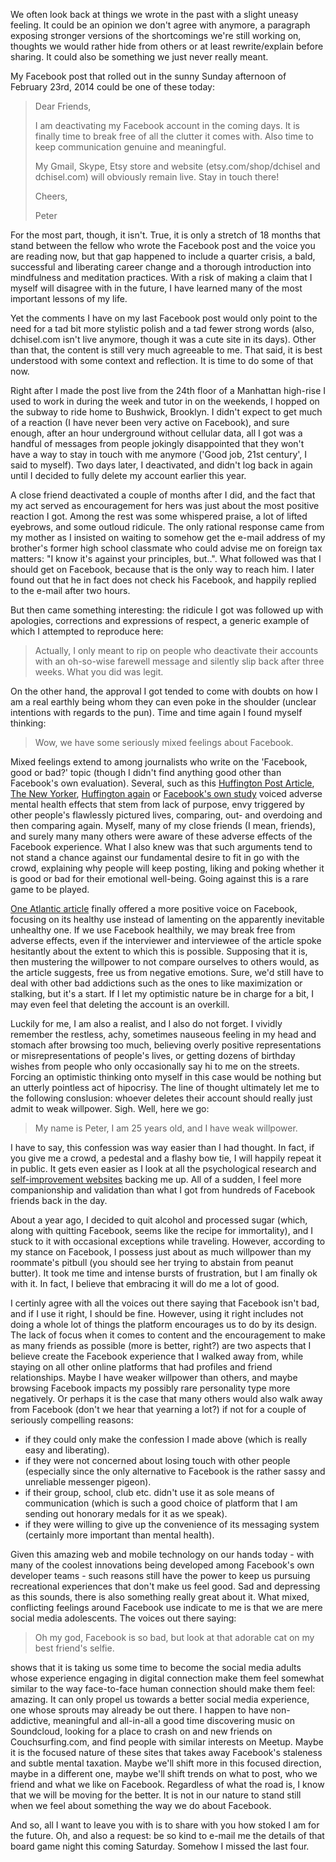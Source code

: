 We often look back at things we wrote in the past with a slight uneasy feeling. It could be an opinion we don't agree with anymore, a paragraph exposing stronger versions of the shortcomings we're still working on, thoughts we would rather hide from others or at least rewrite/explain before sharing. It could also be something we just never really meant.

My Facebook post that rolled out in the sunny Sunday afternoon of February 23rd, 2014 could be one of these today:

> Dear Friends,
>
> I am deactivating my Facebook account in the coming days. It is finally time to break free of all the clutter it comes with. Also time to keep communication genuine and meaningful.
>
> My Gmail, Skype, Etsy store and website (etsy.com/shop/dchisel and dchisel.com) will obviously remain live. Stay in touch there!
>
> Cheers,
>
> Peter

For the most part, though, it isn't. True, it is only a stretch of 18 months that stand between the fellow who wrote the Facebook post and the voice you are reading now, but that gap happened to include a quarter crisis, a bald, successful and liberating career change and a thorough introduction into mindfulness and meditation practices. With a risk of making a claim that I myself will disagree with in the future, I have learned many of the most important lessons of my life.

Yet the comments I have on my last Facebook post would only point to the need for a tad bit more stylistic polish and a tad fewer strong words (also, dchisel.com isn't live anymore, though it was a cute site in its days). Other than that, the content is still very much agreeable to me. That said, it is best understood with some context and reflection. It is time to do some of that now.

Right after I made the post live from the 24th floor of a Manhattan high-rise I used to work in during the week and tutor in on the weekends, I hopped on the subway to ride home to Bushwick, Brooklyn. I didn't expect to get much of a reaction (I have never been very active on Facebook), and sure enough, after an hour underground without cellular data, all I got was a handful of messages from people jokingly disappointed that they won't have a way to stay in touch with me anymore ('Good job, 21st century', I said to myself). Two days later, I deactivated, and didn't log back in again until I decided to fully delete my account earlier this year.

A close friend deactivated a couple of months after I did, and the fact that my act served as encouragement for hers was just about the most positive reaction I got. Among the rest was some whispered praise, a lot of lifted eyebrows, and some outloud ridicule. The only rational response came from my mother as I insisted on waiting to somehow get the e-mail address of my brother's former high school classmate who could advise me on foreign tax matters: "I know it's against your principles, but..". What followed was that I should get on Facebook, because that is the only way to reach him. I later found out that he in fact does not check his Facebook, and happily replied to the e-mail after two hours.

But then came something interesting: the ridicule I got was followed up with apologies, corrections and expressions of respect, a generic example of which I attempted to reproduce here:

> Actually, I only meant to rip on people who deactivate their accounts with an oh-so-wise farewell message and silently slip back after three weeks. What you did was legit. 

On the other hand, the approval I got tended to come with doubts on how I am a real earthly being whom they can even poke in the shoulder (unclear intentions with regards to the pun). Time and time again I found myself thinking:

> Wow, we have some seriously mixed feelings about Facebook.

Mixed feelings extend to among journalists who write on the 'Facebook, good or bad?' topic (though I didn't find anything good other than Facebook's own evaluation). Several, such as this [Huffington Post Article](http://www.huffingtonpost.com/2014/07/17/facebook-study_n_5595890.html), [The New Yorker](http://www.newyorker.com/tech/elements/how-facebook-makes-us-unhappy), [Huffington again](http://www.huffingtonpost.com/2013/01/22/facebook-study-envy_n_2526549.html) or [Facebook's own study](http://www.huffingtonpost.com/2014/06/29/facebook-experiment-psychological_n_5540018.html) voiced adverse mental health effects that stem from lack of purpose, envy triggered by other people's flawlessly pictured lives, comparing, out- and overdoing and then comparing again. Myself, many of my close friends (I mean, friends), and surely many many others were aware of these adverse effects of the Facebook experience. What I also knew was that such arguments tend to not stand a chance against our fundamental desire to fit in go with the crowd, explaining why people will keep posting, liking and poking whether it is good or bad for their emotional well-being. Going against this is a rare game to be played.

[One Atlantic article](http://www.theatlantic.com/health/archive/2015/04/ways-to-use-facebook-without-feeling-depressed/389916/) finally offered a more positive voice on Facebook, focusing on its healthy use instead of lamenting on the apparently inevitable unhealthy one. If we use Facebook healthily, we may break free from adverse effects, even if the interviewer and interviewee of the article spoke hesitantly about the extent to which this is possible. Supposing that it is, then mustering the willpower to not compare ourselves to others would, as the article suggests, free us from negative emotions. Sure, we'd still have to deal with other bad addictions such as the ones to like maximization or stalking, but it's a start. If I let my optimistic nature be in charge for a bit, I may even feel that deleting the account is an overkill.

Luckily for me, I am also a realist, and I also do not forget. I vividly remember the restless, achy, sometimes nauseous feeling in my head and stomach after browsing too much, believing overly positive representations or misrepresentations of people's lives, or getting dozens of birthday wishes from people who only occasionally say hi to me on the streets. Forcing an optimistic thinking onto myself in this case would be nothing but an utterly pointless act of hipocrisy. The line of thought ultimately let me to the following conslusion: whoever deletes their account should really just admit to weak willpower. Sigh. Well, here we go:

> My name is Peter, I am 25 years old, and I have weak willpower.

I have to say, this confession was way easier than I had thought. In fact, if you give me a crowd, a pedestal and a flashy bow tie, I will happily repeat it in public. It gets even easier as I look at all the psychological research and [self-improvement websites](http://fiercegentleman.com/science-of-behavior-change/) backing me up. All of a sudden, I feel more companionship and validation than what I got from hundreds of Facebook friends back in the day.

About a year ago, I decided to quit alcohol and processed sugar (which, along with quitting Facebook, seems like the recipe for immortality), and I stuck to it with occasional exceptions while traveling. However, according to my stance on Facebook, I possess just about as much willpower than my roommate's pitbull (you should see her trying to abstain from peanut butter). It took me time and intense bursts of frustration, but I am finally ok with it. In fact, I believe that embracing it will do me a lot of good.

I certinly agree with all the voices out there saying that Facebook isn't bad, and if I use it right, I should be fine. However, using it right includes not doing a whole lot of things the platform encourages us to do by its design. The lack of focus when it comes to content and the encouragement to make as many friends as possible (more is better, right?) are two aspects that I believe create the Facebook experience that I walked away from, while staying on all other online platforms that had profiles and friend relationships. Maybe I have weaker willpower than others, and maybe browsing Facebook impacts my possibly rare personality type more negatively. Or perhaps it is the case that many others would also walk away from Facebook (don't we hear that yearning a lot?) if not for a couple of seriously compelling reasons:

* if they could only make the confession I made above (which is really easy and liberating).
* if they were not concerned about losing touch with other people (especially since the only alternative to Facebook is the rather sassy and unreliable messenger pigeon).
* if their group, school, club etc. didn't use it as sole means of communication (which is such a good choice of platform that I am sending out honorary medals for it as we speak).
* if they were willing to give up the convenience of its messaging system (certainly more important than mental health).

Given this amazing web and mobile technology on our hands today - with many of the coolest innovations being developed among Facebook's own developer teams - such reasons still have the power to keep us pursuing recreational experiences that don't make us feel good. Sad and depressing as this sounds, there is also something really great about it. What mixed, conflicting feelings around Facebook use indicate to me is that we are mere social media adolescents. The voices out there saying:

> Oh my god, Facebook is so bad, but look at that adorable cat on my best friend's selfie. 

shows that it is taking us some time to become the social media adults whose experience engaging in digital connection make them feel somewhat similar to the way face-to-face human connection should make them feel: amazing. It can only propel us towards a better social media experience, one whose sprouts may already be out there. I happen to have non-addictive, meaningful and all-in-all a good time discovering music on Soundcloud, looking for a place to crash on and new friends on Couchsurfing.com, and find people with similar interests on Meetup. Maybe it is the focused nature of these sites that takes away Facebook's staleness and subtle mental taxation. Maybe we'll shift more in this focused direction, maybe in a different one, maybe we'll shift trends on what to post, who we friend and what we like on Facebook. Regardless of what the road is, I know that we will be moving for the better. It is not in our nature to stand still when we feel about something the way we do about Facebook.

And so, all I want to leave you with is to share with you how stoked I am for the future. Oh, and also a request: be so kind to e-mail me the details of that board game night this coming Saturday. Somehow I missed the last four.